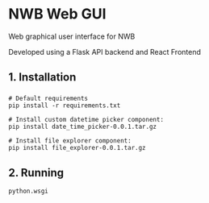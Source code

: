 # NWB Web GUI

Web graphical user interface for NWB

Developed using a Flask API backend and React Frontend

## 1. Installation 

###
```
# Default requirements
pip install -r requirements.txt

# Install custom datetime picker component:
pip install date_time_picker-0.0.1.tar.gz

# Install file explorer component:
pip install file_explorer-0.0.1.tar.gz
```

## 2. Running

```
python.wsgi
```
